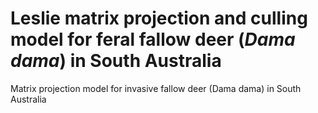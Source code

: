 # Leslie matrix projection and culling model for feral fallow deer (<em>Dama dama</em>) in South Australia

Matrix projection model for invasive fallow deer (Dama dama) in South Australia
